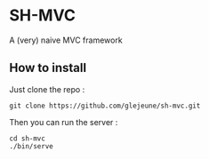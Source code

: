 # SH-MVC
A (very) naive MVC framework

## How to install

Just clone the repo :

    git clone https://github.com/glejeune/sh-mvc.git

Then you can run the server :

    cd sh-mvc
    ./bin/serve

